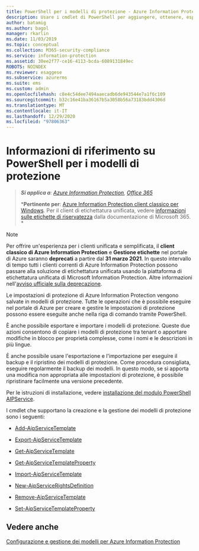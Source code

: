 ```yaml
---
title: PowerShell per i modelli di protezione - Azure Information Protection
description: Usare i cmdlet di PowerShell per aggiungere, ottenere, esportare, importare, rimuovere e configurare i modelli di protezione per Azure Information Protection.
author: batamig
ms.author: bagol
manager: rkarlin
ms.date: 11/03/2019
ms.topic: conceptual
ms.collection: M365-security-compliance
ms.service: information-protection
ms.assetid: 30ee2f77-ce16-4113-bcda-6089131849ec
ROBOTS: NOINDEX
ms.reviewer: esaggese
ms.subservice: azurerms
ms.suite: ems
ms.custom: admin
ms.openlocfilehash: c8e4c54dee7494aaecadb6de943544e7a1f6c109
ms.sourcegitcommit: b32c16e41ba36167b5a3058b56a73183bdd4306d
ms.translationtype: MT
ms.contentlocale: it-IT
ms.lasthandoff: 12/29/2020
ms.locfileid: "97806363"
---
```

# <a name="powershell-reference-for-protection-templates"></a>Informazioni di riferimento su PowerShell per i modelli di protezione

>***Si applica a**: [Azure Information Protection](https://azure.microsoft.com/pricing/details/information-protection), [Office 365](https://download.microsoft.com/download/E/C/F/ECF42E71-4EC0-48FF-AA00-577AC14D5B5C/Azure_Information_Protection_licensing_datasheet_EN-US.pdf)*
>
>***Pertinente per**: [Azure Information Protection client classico per Windows](faqs.md#whats-the-difference-between-the-azure-information-protection-classic-and-unified-labeling-clients). Per il client di etichettatura unificata, vedere [informazioni sulle etichette di riservatezza](/microsoft-365/compliance/sensitivity-labels) dalla documentazione di Microsoft 365. *

> [!NOTE] 
> Per offrire un'esperienza per i clienti unificata e semplificata, il **client classico di Azure Information Protection** e **Gestione etichette** nel portale di Azure saranno **deprecati** a partire dal **31 marzo 2021**. In questo intervallo di tempo tutti i clienti correnti di Azure Information Protection possono passare alla soluzione di etichettatura unificata usando la piattaforma di etichettatura unificata di Microsoft Information Protection. Altre informazioni nell'[avviso ufficiale sulla deprecazione](https://aka.ms/aipclassicsunset).
>

Le impostazioni di protezione di Azure Information Protection vengono salvate in modelli di protezione. Tutte le operazioni che è possibile eseguire nel portale di Azure per creare e gestire le impostazioni di protezione possono essere eseguite anche nella riga di comando tramite PowerShell. 

È anche possibile esportare e importare i modelli di protezione. Queste due azioni consentono di copiare i modelli di protezione tra tenant o apportare modifiche in blocco per proprietà complesse, come i nomi e le descrizioni in più lingue.

È anche possibile usare l'esportazione e l'importazione per eseguire il backup e il ripristino dei modelli di protezione. Come procedura consigliata, eseguire regolarmente il backup dei modelli. In questo modo, se si apporta una modifica non appropriata alle impostazioni di protezione, è possibile ripristinare facilmente una versione precedente.

Per le istruzioni di installazione, vedere [installazione del modulo PowerShell AIPService](install-powershell.md).

I cmdlet che supportano la creazione e la gestione dei modelli di protezione sono i seguenti:

- [Add-AipServiceTemplate](/powershell/module/aipservice/add-aipservicetemplate)

- [Export-AipServiceTemplate](/powershell/module/aipservice/export-aipservicetemplate)

- [Get-AipServiceTemplate](/powershell/module/aipservice/get-aipservicetemplate)

- [Get-AipServiceTemplateProperty](/powershell/module/aipservice/get-aipservicetemplateproperty)

- [Import-AipServiceTemplate](/powershell/module/aipservice/import-aipservicetpd)

- [New-AipServiceRightsDefinition](/powershell/module/aipservice/new-aipservicerightsdefinition)

- [Remove-AipServiceTemplate](/powershell/module/aipservice/remove-aipservicetemplate)

- [Set-AipServiceTemplateProperty](/powershell/module/aipservice/set-aipservicetemplateproperty)

## <a name="see-also"></a>Vedere anche
[Configurazione e gestione dei modelli per Azure Information Protection](configure-policy-templates.md)

